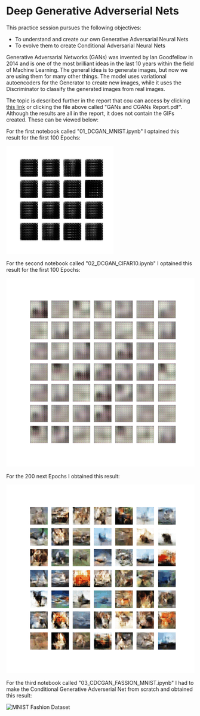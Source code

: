 # Deep Generative Adverserial Nets
This practice session pursues the following objectives:
- To understand and create our own Generative Adversarial Neural Nets
- To evolve them to create Conditional Adversarial Neural Nets

Generative Adversarial Networks (GANs) was invented by Ian Goodfellow in 2014 and is one of the most brilliant ideas in the last 10 years within the field of Machine Learning. The general idea is to generate images, but now we are using them for many other things. The model uses variational autoencoders for the Generator to create new images, while it uses the Discriminator to classify the generated images from real images.

The topic is described further in the report that cou can access by clicking [this link](https://github.com/Jonashellevang/IE_MBD_2020/blob/master/GANs%20and%20CGANs/GANs%20and%20CGANs%20Report.pdf) or clicking the file above called "GANs and CGANs Report.pdf". Although the results are all in the report, it does not contain the GIFs created. These can be viewed below:

For the first notebook called "01_DCGAN_MNIST.ipynb" I optained this result for the first 100 Epochs:

![MNIST Numbers](https://github.com/Jonashellevang/IE_MBD_2020/blob/master/GANs%20and%20CGANs/01_dcgan_100Epochs.gif)

For the second notebook called "02_DCGAN_CIFAR10.ipynb" I optained this result for the first 100 Epochs:

![MNIST CIFAR10](https://github.com/Jonashellevang/IE_MBD_2020/blob/master/GANs%20and%20CGANs/02_dcgan_100epochs.gif)

For the 200 next Epochs I obtained this result:

![MNIST CIFAR10](https://github.com/Jonashellevang/IE_MBD_2020/blob/master/GANs%20and%20CGANs/02_dcgan_Additional200epochs.gif)

For the third notebook called "03_CDCGAN_FASSION_MNIST.ipynb" I had to make the Conditional Generative Adverserial Net from scratch and obtained this result:

![MNIST Fashion Dataset](https://github.com/Jonashellevang/IE_MBD_2020/blob/master/GANs%20and%20CGANs/03_cdcgan_100Epochs.gif)
